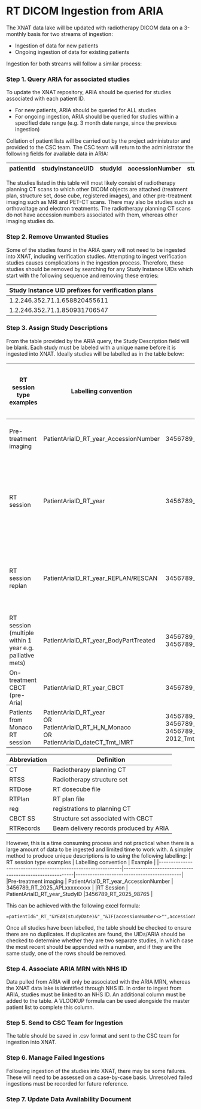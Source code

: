 # RT DICOM Ingestion from ARIA

The XNAT data lake will be updated with radiotherapy DICOM data on a 3-monthly basis for two streams of ingestion:

- Ingestion of data for new patients
- Ongoing ingestion of data for existing patients

Ingestion for both streams will follow a similar process:

### Step 1. Query ARIA for associated studies
To update the XNAT repository, ARIA should be queried for studies associated with each patient ID.
- For new patients, ARIA should be queried for ALL studies
- For ongoing ingestion, ARIA should be queried for studies within a specified date range (e.g. 3 month date range, since the previous ingestion)

Collation of patient lists will be carried out by the project administrator and provided to the CSC team.  The CSC team will return to the administrator the following fields for available data in ARIA:


| patientId| studyInstanceUID | studyId| accessionNumber| studyDate| studyDescription|
|-         |-                 |-       |-               |-         |-                |

The studies listed in this table will most likely consist of radiotherapy planning CT scans to which other DICOM objects are attached (treatment plan, structure set, dose cube, registered images), and other pre-treatment imaging such as MRI and PET-CT scans.  There may also be studies such as orthovoltage and electron treatments.  The radiotherapy planning CT scans do not have accession numbers associated with them, whereas other imaging studies do.

### Step 2. Remove Unwanted Studies
Some of the studies found in the ARIA query will not need to be ingested into XNAT, including verification studies.  Attempting to ingest verification studies causes complications in the ingestion process.  Therefore, these studies should be removed by searching for any Study Instance UIDs which start with the following sequence and removing these entries:

|Study Instance UID prefixes for verification plans|
|-                            |
|1.2.246.352.71.1.658820455611|
|1.2.246.352.71.1.850931706547|

### Step 3. Assign Study Descriptions
From the table provided by the ARIA query, the Study Description field will be blank.  Each study must be labeled with a unique name before it is ingested into XNAT.  Ideally studies will be labelled as in the table below:



| RT session type examples                                      | Labelling convention                                      | Example                                      | Data element examples (“scans”) stored as DICOM files |
|--------------------------------------------------------------|----------------------------------------------------------|----------------------------------------------|------------------------------------------------------|
| Pre-treatment imaging                                        | PatientAriaID_RT_year_AccessionNumber                    | 3456789_RT_2017_RJxxxxxxxxxx               | Diagnostic MRI or CT or PET-CT scans, regs.          |
| RT session                                                  | PatientAriaID_RT_year                                    | 3456789_RT_2017                            | CT, RTSS, RTDose, RTPlan and for post Aria patients; CBCTs, CBCT SS and regs and RTRecords. |
| RT session replan                                           | PatientAriaID_RT_year_REPLAN/RESCAN                      | 3456789_RT_2017_REPLAN                     | CT, RTSS, RTDose, RTPlan, reg, CBCTs, CBCT SS and regs and RTRecords. |
| RT session (multiple within 1 year e.g. palliative mets)    | PatientAriaID_RT_year_BodyPartTreated                    | 3456789_RT_2017_SPINE <br> 3456789_RT_2017_WHOLEBRAIN | CT, RTSS, RTDose, RTPlan |
| On-treatment CBCT (pre-Aria)                                | PatientAriaID_RT_year_CBCT                               | 3456789_RT_2017_CBCT                       | CBCT scan, reg, RTSS |
| Patients from Monaco RT session                            | PatientAriaID_RT_year <br> OR <br> PatientAriaID_RT_H_N_Monaco <br> OR <br> PatientAriaID_dateCT_Tmt_IMRT | 3456789_RT_2017 <br> 3456789_RT_H_N_Monaco <br> 3456789_18-07-2012_Tmt_IMRT | CT, RTSS, RTDose, dummy treatment field |

|Abbreviation|Definition|
|-|-|
|CT|Radiotherapy planning CT| 
|RTSS|Radiotherapy structure set|
|RTDose|RT dosecube file| 
|RTPlan|RT plan file| 
|reg|registrations to planning CT| 
|CBCT SS|Structure set associated with CBCT| 
|RTRecords|Beam delivery records produced by ARIA|  

However, this is a time consuming process and not practical when there is a large amount of data to be ingested and limited time to work with.  A simpler method to produce unique descriptions is to using the following labelling:
| RT session type examples                                     | Labelling convention                                    | Example                                    |
|--------------------------------------------------------------|---------------------------------------------------------|--------------------------------------------|
|Pre-treatment imaging                                         | PatientAriaID_RT_year_AccessionNumber                   | 3456789_RT_2025_APLxxxxxxxxx               |
|RT Session                                                    | PatientAriaID_RT_year_StudyID                           |3456789_RT_2025_98765                       |

This can be achieved with the following excel formula:
```
=patientId&"_RT_"&YEAR(studyDate)&"_"&IF(accessionNumber<>"",accessionNumber,studyId)
```

Once all studies have been labelled, the table should be checked to ensure there are no duplicates.  If duplicates are found, the UIDs/ARIA should be checked to determine whether they are two separate studies, in which case the most recent should be appended with a number, and if they are the same study, one of the rows should be removed.

### Step 4. Associate ARIA MRN with NHS ID
Data pulled from ARIA will only be associated with the ARIA MRN, whereas the XNAT data lake is identified through NHS ID.  In order to ingest from ARIA, studies must be linked to an NHS ID.  An additional column must be added to the table.  A VLOOKUP formula can be used alongside the master patient list to complete this column. 

### Step 5. Send to CSC Team for Ingestion
The table should be saved in .csv format and sent to the CSC team for ingestion into XNAT.

### Step 6. Manage Failed Ingestions
Following ingestion of the studies into XNAT, there may be some failures. These will need to be assessed on a case-by-case basis.  Unresolved failed ingestions must be recorded for future reference.

### Step 7. Update Data Availability Document

